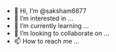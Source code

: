 - 👋 Hi, I’m @saksham6677
- 👀 I’m interested in ...
- 🌱 I’m currently learning ...
- 💞️ I’m looking to collaborate on ...
- 📫 How to reach me ...

<!---
saksham6677/saksham6677 is a ✨ special ✨ repository because its `README.md` (this file) appears on your GitHub profile.
You can click the Preview link to take a look at your changes.
--->
